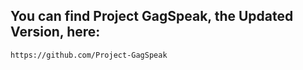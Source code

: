 ## You can find Project GagSpeak, the Updated Version, here:
```
https://github.com/Project-GagSpeak
```
